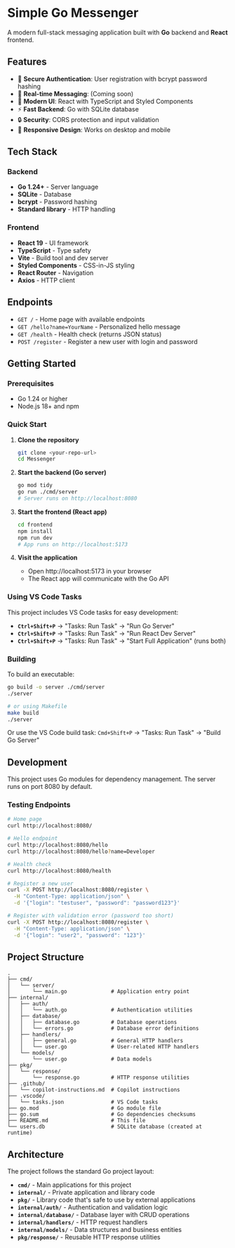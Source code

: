 # Simple Go Messenger

A modern full-stack messaging application built with **Go** backend and **React** frontend.

## Features

- 🔐 **Secure Authentication**: User registration with bcrypt password hashing
- 💬 **Real-time Messaging**: (Coming soon)
- 🎨 **Modern UI**: React with TypeScript and Styled Components
- ⚡ **Fast Backend**: Go with SQLite database
- 🔒 **Security**: CORS protection and input validation
- 📱 **Responsive Design**: Works on desktop and mobile

## Tech Stack

### Backend
- **Go 1.24+** - Server language
- **SQLite** - Database
- **bcrypt** - Password hashing
- **Standard library** - HTTP handling
 
### Frontend
- **React 19** - UI framework
- **TypeScript** - Type safety
- **Vite** - Build tool and dev server
- **Styled Components** - CSS-in-JS styling
- **React Router** - Navigation
- **Axios** - HTTP client

## Endpoints

- `GET /` - Home page with available endpoints
- `GET /hello?name=YourName` - Personalized hello message
- `GET /health` - Health check (returns JSON status)
- `POST /register` - Register a new user with login and password

## Getting Started

### Prerequisites

- Go 1.24 or higher
- Node.js 18+ and npm

### Quick Start

1. **Clone the repository**
   ```bash
   git clone <your-repo-url>
   cd Messenger
   ```

2. **Start the backend (Go server)**
   ```bash
   go mod tidy
   go run ./cmd/server
   # Server runs on http://localhost:8080
   ```

3. **Start the frontend (React app)**
   ```bash
   cd frontend
   npm install
   npm run dev
   # App runs on http://localhost:5173
   ```

4. **Visit the application**
   - Open http://localhost:5173 in your browser
   - The React app will communicate with the Go API

### Using VS Code Tasks

This project includes VS Code tasks for easy development:

- **`Ctrl+Shift+P`** → "Tasks: Run Task" → "Run Go Server"
- **`Ctrl+Shift+P`** → "Tasks: Run Task" → "Run React Dev Server"
- **`Ctrl+Shift+P`** → "Tasks: Run Task" → "Start Full Application" (runs both)

### Building

To build an executable:
```bash
go build -o server ./cmd/server
./server

# or using Makefile
make build
./server
```

Or use the VS Code build task: `Cmd+Shift+P` → "Tasks: Run Task" → "Build Go Server"

## Development

This project uses Go modules for dependency management. The server runs on port 8080 by default.

### Testing Endpoints

```bash
# Home page
curl http://localhost:8080/

# Hello endpoint
curl http://localhost:8080/hello
curl http://localhost:8080/hello?name=Developer

# Health check
curl http://localhost:8080/health

# Register a new user
curl -X POST http://localhost:8080/register \
  -H "Content-Type: application/json" \
  -d '{"login": "testuser", "password": "password123"}'

# Register with validation error (password too short)
curl -X POST http://localhost:8080/register \
  -H "Content-Type: application/json" \
  -d '{"login": "user2", "password": "123"}'
```

## Project Structure

```
.
├── cmd/
│   └── server/
│       └── main.go              # Application entry point
├── internal/
│   ├── auth/
│   │   └── auth.go              # Authentication utilities
│   ├── database/
│   │   ├── database.go          # Database operations
│   │   └── errors.go            # Database error definitions
│   ├── handlers/
│   │   ├── general.go           # General HTTP handlers
│   │   └── user.go              # User-related HTTP handlers
│   └── models/
│       └── user.go              # Data models
├── pkg/
│   └── response/
│       └── response.go          # HTTP response utilities
├── .github/
│   └── copilot-instructions.md  # Copilot instructions
├── .vscode/
│   └── tasks.json               # VS Code tasks
├── go.mod                       # Go module file
├── go.sum                       # Go dependencies checksums
├── README.md                    # This file
└── users.db                     # SQLite database (created at runtime)
```

## Architecture

The project follows the standard Go project layout:

- **`cmd/`** - Main applications for this project
- **`internal/`** - Private application and library code
- **`pkg/`** - Library code that's safe to use by external applications
- **`internal/auth/`** - Authentication and validation logic
- **`internal/database/`** - Database layer with CRUD operations
- **`internal/handlers/`** - HTTP request handlers
- **`internal/models/`** - Data structures and business entities
- **`pkg/response/`** - Reusable HTTP response utilities
